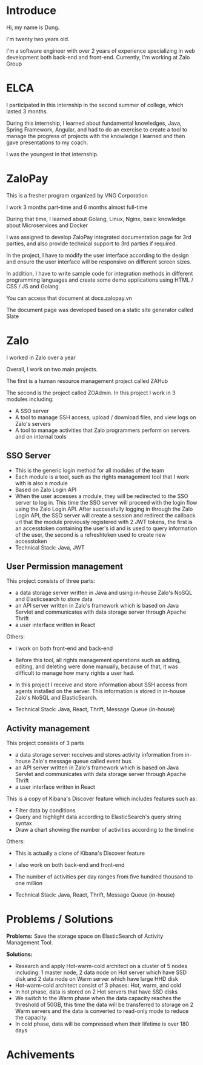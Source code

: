 # Introduce

Hi, my name is Dung.

I'm twenty two years old.

I'm a software engineer with over 2 years of experience specializing in web development both back-end and front-end. Currently, I'm working at Zalo Group

# ELCA

I participated in this internship in the second summer of college, which lasted 3 months.

During this internship, I learned about fundamental knowledges, Java, Spring Framework, Angular, and had to do an exercise to create a tool to manage the progress of projects with the knowledge I learned and then gave presentations to my coach.

I was the youngest in that internship.

# ZaloPay

This is a fresher program organized by VNG Corporation

I work 3 months part-time and 6 months almost full-time

During that time, I learned about Golang, Linux, Nginx, basic knowledge about Microservices and Docker

I was assigned to develop ZaloPay integrated documentation page for 3rd parties, and also provide technical support to 3rd parties if required.

In the project, I have to modify the user interface according to the design and ensure the user interface will be responsive on different screen sizes. 

In addition, I have to write sample code for integration methods in different programming languages and create some demo applications using HTML / CSS / JS and Golang.

You can access that document at docs.zalopay.vn

The document page was developed based on a static site generator called Slate

# Zalo

I worked in Zalo over a year

Overall, I work on two main projects.

The first is a human resource management project called ZAHub

The second is the project called ZOAdmin. In this project I work in 3 modules including:

- A SSO server
- A tool to manage SSH access, upload / download files, and view logs on Zalo's servers
- A tool to manage activities that Zalo programmers perform on servers and on internal tools

## SSO Server

- This is the generic login method for all modules of the team
- Each module is a tool, such as the rights management tool that I work with is also a module
- Based on Zalo Login API
- When the user accesses a module, they will be redirected to the SSO server to log in. This time the SSO server will proceed with the login flow using the Zalo Login API. After successfully logging in through the Zalo Login API, the SSO server will create a session and redirect the callback url that the module previously registered with 2 JWT tokens, the first is an accesstoken containing the user's id and is used to query information of the user, the second is a refreshtoken used to create new accesstoken
- Technical Stack: Java, JWT

## User Permission management

This project consists of three parts:
- a data storage server written in Java and using in-house Zalo's NoSQL and Elasticsearch to store data
- an API server written in Zalo's framework which is based on Java Servlet and communicates with data storage server through Apache Thrift
- a user interface written in React

Others:
- I work on both front-end and back-end
- Before this tool, all rights management operations such as adding, editing, and deleting were done manually, because of that, it was difficult to manage how many rights a user had.
- In this project I receive and store information about SSH access from agents installed on the server. This information is stored in in-house Zalo's NoSQL and ElasticSearch.

- Technical Stack: Java, React, Thrift, Message Queue (in-house)

## Activity management

This project consists of 3 parts
- a data storage server: receives and stores activity information from in-house Zalo's message queue called event bus.
- an API server written in Zalo's framework which is based on Java Servlet and communicates with data storage server through Apache Thrift
- a user interface written in React

This is a copy of Kibana's Discover feature which includes features such as:
- Filter data by conditions
- Query and highlight data according to ElasticSearch's query string syntax
- Draw a chart showing the number of activities according to the timeline

Others:
- This is actually a clone of Kibana's Discover feature
- I also work on both back-end and front-end
- The number of activities per day ranges from five hundred thousand to one million

- Technical Stack: Java, React, Thrift, Message Queue (in-house)

# Problems / Solutions

**Problems:** Save the storage space on ElasticSearch of Activity Management Tool.

**Solutions:**
- Research and apply Hot-warm-cold architect on a cluster of 5 nodes including: 1 master node, 2 data node on Hot server which have SSD disk and 2 data node on Warm server which have large HHD disk
- Hot-warm-cold architect consist of 3 phases: Hot, warm, and cold
- In hot phase, data is stored on 2 Hot servers that have SSD disks
- We switch to the Warm phase when the data capacity reaches the threshold of 50GB, this time the data will be transferred to storage on 2 Warm servers and the data is converted to read-only mode to reduce the capacity.
- In cold phase, data will be compressed when their lifetime is over 180 days

# Achivements